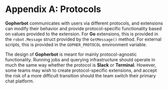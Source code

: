 # Appendix A: Protocols

**Gopherbot** communicates with users via different protocols, and extensions can modify their behavior and provide protocol-specific functionality based on values provided to the extension. For **Go** extensions, this is provided in the `robot.Message` struct provided by the `GetMessage()` method. For external scripts, this is provided in the `GOPHER_PROTOCOL` environment variable.

The design of **Gopherbot** is meant for mainly protocol-agnostic functionality. Running jobs and querying infrastructure should operate in much the same way whether the protocol is **Slack** or **Terminal**. However, some teams may wish to create protocol-specific extensions, and accept the risk of a more difficult transition should the team switch their primary chat platform.